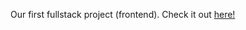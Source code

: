 Our first fullstack project (frontend). Check it out <a target="_blank" href="https://boolean-hooligans.netlify.app/"> here!</a>
